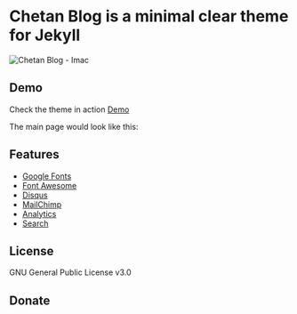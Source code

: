 # Chetan Blog is a minimal clear theme for Jekyll

![Chetan Blog - Imac]()

## Demo

Check the theme in action [Demo](https://foolchauhan.github.io/)

The main page would look like this:

## Features

- [Google Fonts](https://fonts.google.com/)
- [Font Awesome](http://fontawesome.io/)
- [Disqus](https://disqus.com/)
- [MailChimp](https://mailchimp.com/)
- [Analytics](https://analytics.google.com/analytics/web/)
- [Search](https://github.com/christian-fei/Simple-Jekyll-Search)

## License

GNU General Public License v3.0

## Donate
